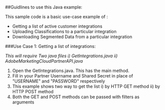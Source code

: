 ##Guidlines to use this Java example:

This sample code is a basic use-case example of :
* Getting a list of active customer integrations
* Uploading Classifications to a particular integration
* Downloading Segmented Data from a particular integration

###Use Case 1: Getting a list of integrations:

*This will require Two java files i) GetIntegrations.java ii) AdobeMarketingCloudPartnerAPI.java*
1. Open the GetIntegrations.java. This has the main method.
2. Fill in your Partner Username and Shared Secret in place of "USERNAME" and "PASSWORD" respectively
3. This example shows two way to get the list i) by HTTP GET method ii) by HTTP POST method
4. Both the GET and POST methods can be passed with filters as arguments
